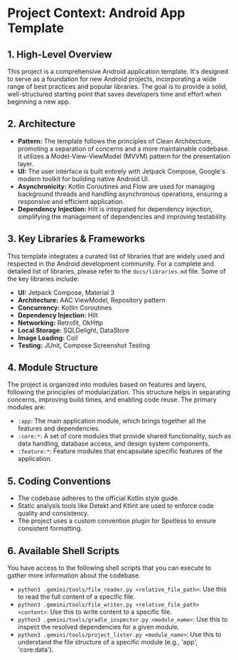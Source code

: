 # Project Context: Android App Template

## 1. High-Level Overview

This project is a comprehensive Android application template. It's designed to
serve as a foundation for new Android projects, incorporating a wide range of
best practices and popular libraries. The goal is to provide a solid,
well-structured starting point that saves developers time and effort when
beginning a new app.

## 2. Architecture

- **Pattern:** The template follows the principles of Clean Architecture,
  promoting a separation of concerns and a more maintainable codebase. It
  utilizes a Model-View-ViewModel (MVVM) pattern for the presentation layer.
- **UI:** The user interface is built entirely with Jetpack Compose, Google's
  modern toolkit for building native Android UI.
- **Asynchronicity:** Kotlin Coroutines and Flow are used for managing
  background threads and handling asynchronous operations, ensuring a responsive
  and efficient application.
- **Dependency Injection:** Hilt is integrated for dependency injection,
  simplifying the management of dependencies and improving testability.

## 3. Key Libraries & Frameworks

This template integrates a curated list of libraries that are widely used and
respected in the Android development community. For a complete and detailed list
of libraries, please refer to the `docs/libraries.md` file. Some of the key
libraries include:

- **UI:** Jetpack Compose, Material 3
- **Architecture:** AAC ViewModel, Repository pattern
- **Concurrency:** Kotlin Coroutines
- **Dependency Injection:** Hilt
- **Networking:** Retrofit, OkHttp
- **Local Storage:** SQLDelight, DataStore
- **Image Loading:** Coil
- **Testing:** JUnit, Compose Screenshot Testing

## 4. Module Structure

The project is organized into modules based on features and layers, following
the principles of modularization. This structure helps in separating concerns,
improving build times, and enabling code reuse. The primary modules are:

- `:app`: The main application module, which brings together all the features
  and dependencies.
- `:core:*`: A set of core modules that provide shared functionality, such as
  data handling, database access, and design system components.
- `:feature:*`: Feature modules that encapsulate specific features of the
  application.

## 5. Coding Conventions

- The codebase adheres to the official Kotlin style guide.
- Static analysis tools like Detekt and Ktlint are used to enforce code quality
  and consistency.
- The project uses a custom convention plugin for Spotless to ensure consistent
  formatting.

## 6. Available Shell Scripts

You have access to the following shell scripts that you can execute to gather
more information about the codebase.

- `python3 .gemini/tools/file_reader.py <relative_file_path>`: Use this to read
  the full content of a specific file.
- `python3 .gemini/tools/file_writer.py <relative_file_path> <content>`: Use
  this to write content to a specific file.
- `python3 .gemini/tools/gradle_inspector.py <module_name>`: Use this to inspect
  the resolved dependencies for a given module.
- `python3 .gemini/tools/project_lister.py <module_name>`: Use this to
  understand the file structure of a specific module (e.g., 'app', 'core:data').
